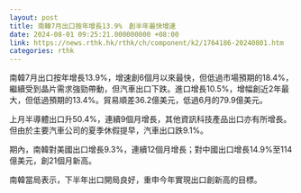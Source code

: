 ```yaml
---
layout: post
title: 南韓7月出口按年增長13.9%　創半年最快增速
date: 2024-08-01 09:25:21.000000000 +08:00
link: https://news.rthk.hk/rthk/ch/component/k2/1764186-20240801.htm
categories: rthk
---
```


南韓7月出口按年增長13.9%，增速創6個月以來最快，但低過市場預期的18.4%，繼續受到晶片需求強勁帶動，但汽車出口下跌。進口增長10.5%，增幅創近2年最大，但低過預期的13.4%。貿易順差36.2億美元，低過6月的79.9億美元。

上月半導體出口升50.4%，連續9個月增長，其他資訊科技產品出口亦有所增長。但由於主要汽車公司的夏季休假提早，汽車出口跌9.1%。

期內，南韓對美國出口增長9.3%，連續12個月增長；對中國出口增長14.9%至114億美元，創21個月新高。

南韓當局表示，下半年出口開局良好，重申今年實現出口創新高的目標。
